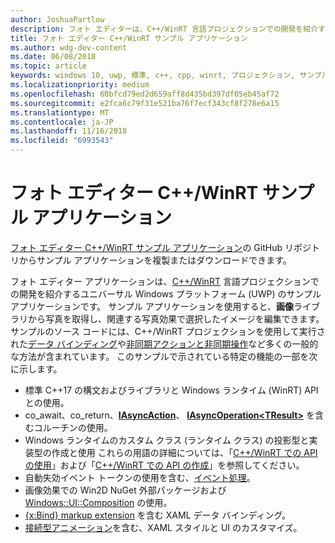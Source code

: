 ```yaml
---
author: JoshuaPartlow
description: フォト エディターは、C++/WinRT 言語プロジェクションでの開発を紹介する UWP のサンプル アプリケーションです。 サンプル アプリケーションを使用すると、画像ライブラリから写真を取得し、関連する写真効果で選択したイメージを編集できます。
title: フォト エディター C++/WinRT サンプル アプリケーション
ms.author: wdg-dev-content
ms.date: 06/08/2018
ms.topic: article
keywords: windows 10, uwp, 標準, c++, cpp, winrt, プロジェクション, サンプル, アプリケーション, フォト, エディター
ms.localizationpriority: medium
ms.openlocfilehash: 60bfcd79ed2d659aff8d435bd397df05eb45af72
ms.sourcegitcommit: e2fca6c79f31e521ba76f7ecf343cf8f278e6a15
ms.translationtype: MT
ms.contentlocale: ja-JP
ms.lasthandoff: 11/16/2018
ms.locfileid: "6993543"
---
```

# <a name="photo-editor-cwinrt-sample-application"></a>フォト エディター C++/WinRT サンプル アプリケーション
[フォト エディター C++/WinRT サンプル アプリケーション](https://github.com/Microsoft/Windows-appsample-photo-editor)の GitHub リポジトリからサンプル アプリケーションを複製またはダウンロードできます。

フォト エディター アプリケーションは、[C++/WinRT](intro-to-using-cpp-with-winrt.md) 言語プロジェクションでの開発を紹介するユニバーサル Windows プラットフォーム (UWP) のサンプル アプリケーションです。 サンプル アプリケーションを使用すると、**画像**ライブラリから写真を取得し、関連する写真効果で選択したイメージを編集できます。 サンプルのソース コードには、C++/WinRT プロジェクションを使用して実行された[データ バインディング](binding-property.md)や[非同期アクションと非同期操作](concurrency.md)など多くの一般的な方法が含まれています。 このサンプルで示されている特定の機能の一部を次に示します。
    
- 標準 C++17 の構文およびライブラリと Windows ランタイム (WinRT) API との使用。
- co_await、co_return、[**IAsyncAction**](/uwp/api/windows.foundation.iasyncaction)、 [**IAsyncOperation&lt;TResult&gt;**](/uwp/api/windows.foundation.iasyncoperation_tresult_) を含むコルーチンの使用。
- Windows ランタイムのカスタム クラス (ランタイム クラス) の投影型と実装型の作成と使用 これらの用語の詳細については、「[C++/WinRT での API の使用](consume-apis.md)」および「[C++/WinRT での API の作成](author-apis.md)」を参照してください。
- 自動失効イベント トークンの使用を含む、[イベント処理](handle-events.md)。
- 画像効果での Win2D NuGet 外部パッケージおよび [Windows::UI::Composition](/uwp/api/windows.ui.composition) の使用。
- [{x:Bind} markup extension](https://docs.microsoft.com/windows/uwp/xaml-platform/x-bind-markup-extension) を含む XAML データ バインディング。
- [接続型アニメーション](../design/motion/connected-animation.md)を含む、XAML スタイルと UI のカスタマイズ。
